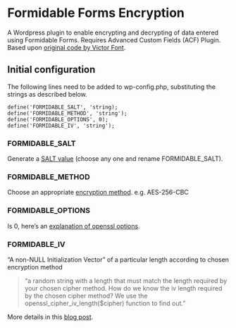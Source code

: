 # Formidable Forms Encryption
A Wordpress plugin to enable encrypting and decrypting of data entered using Formidable Forms. Requires Advanced Custom Fields (ACF) Plugin.
Based upon [original code by Victor Font](https://victorfont.com/encrypt-decrypt-formidable-form-fields/).

## Initial configuration
The following lines need to be added to wp-config.php, substituting the strings as described below.
```
define('FORMIDABLE_SALT', 'string);
define('FORMIDABLE_METHOD', 'string');
define('FORMIDABLE_OPTIONS', 0);
define('FORMIDABLE_IV', 'string');
```

### FORMIDABLE_SALT
Generate a [SALT value](https://api.wordpress.org/secret-key/1.1/salt/) (choose any one and rename FORMIDABLE_SALT).

### FORMIDABLE_METHOD
Choose an appropriate [encryption method](https://www.php.net/manual/en/function.openssl-get-cipher-methods.php).
e.g. AES-256-CBC

### FORMIDABLE_OPTIONS
Is 0, here’s an [explanation of openssl options](https://www.php.net/manual/en/function.openssl-encrypt.php#117208).

### FORMIDABLE_IV
“A non-NULL Initialization Vector” of a particular length according to chosen encryption method
> “a random string with a length that must match the length required by your chosen cipher method. How do we know the iv length required by the chosen cipher method? We use the openssl_cipher_iv_length($cipher) function to find out.”

More details in this [blog post](https://abuyasmeen.com/formidable-forms-encryption/).
